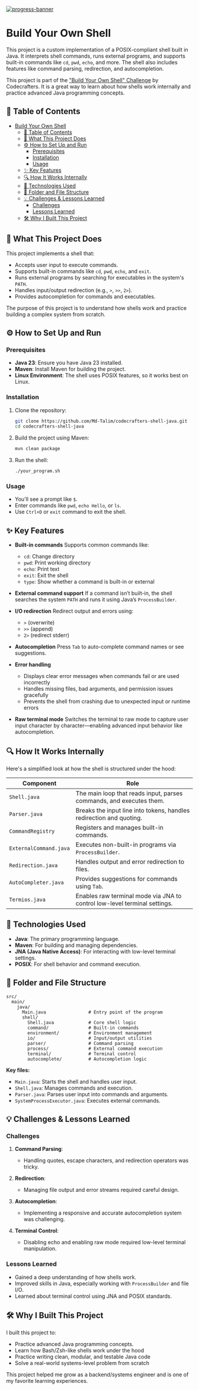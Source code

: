 [![progress-banner](https://backend.codecrafters.io/progress/shell/eb3ebe86-ed97-4aea-bb51-c81237eae9c0)](https://app.codecrafters.io/users/codecrafters-bot?r=2qF)

# Build Your Own Shell

This project is a custom implementation of a POSIX-compliant shell built in Java. It interprets shell commands, runs external programs, and supports built-in commands like `cd`, `pwd`, `echo`, and more. The shell also includes features like command parsing, redirection, and autocompletion.

This project is part of the ["Build Your Own Shell" Challenge](https://app.codecrafters.io/courses/shell/overview) by Codecrafters. It is a great way to learn about how shells work internally and practice advanced Java programming concepts.


## 📑 Table of Contents

- [Build Your Own Shell](#build-your-own-shell)
  - [📑 Table of Contents](#-table-of-contents)
  - [📌 What This Project Does](#-what-this-project-does)
  - [⚙️ How to Set Up and Run](#️-how-to-set-up-and-run)
    - [Prerequisites](#prerequisites)
    - [Installation](#installation)
    - [Usage](#usage)
  - [✨ Key Features](#-key-features)
  - [🔍 How It Works Internally](#-how-it-works-internally)
  - [🧰 Technologies Used](#-technologies-used)
  - [📁 Folder and File Structure](#-folder-and-file-structure)
  - [💡 Challenges \& Lessons Learned](#-challenges--lessons-learned)
    - [Challenges](#challenges)
    - [Lessons Learned](#lessons-learned)
  - [🛠️ Why I Built This Project](#️-why-i-built-this-project)


## 📌 What This Project Does

This project implements a shell that:

- Accepts user input to execute commands.
- Supports built-in commands like `cd`, `pwd`, `echo`, and `exit`.
- Runs external programs by searching for executables in the system's `PATH`.
- Handles input/output redirection (e.g., `>`, `>>`, `2>`).
- Provides autocompletion for commands and executables.

The purpose of this project is to understand how shells work and practice building a complex system from scratch.


## ⚙️ How to Set Up and Run

### Prerequisites

- **Java 23**: Ensure you have Java 23 installed.
- **Maven**: Install Maven for building the project.
- **Linux Environment**: The shell uses POSIX features, so it works best on Linux.

### Installation

1. Clone the repository:
   ```bash
   git clone https://github.com/Md-Talim/codecrafters-shell-java.git
   cd codecrafters-shell-java
   ```

2. Build the project using Maven:
   ```bash
   mvn clean package
   ```

3. Run the shell:
   ```bash
   ./your_program.sh
   ```

### Usage

- You'll see a prompt like `$`.
- Enter commands like `pwd`, `echo Hello`, or `ls`.
- Use `Ctrl+D` or `exit` command to exit the shell.


## ✨ Key Features

- **Built-in commands**
  Supports common commands like:
  - `cd`: Change directory
  - `pwd`: Print working directory
  - `echo`: Print text
  - `exit`: Exit the shell
  - `type`: Show whether a command is built-in or external

- **External command support**
  If a command isn’t built-in, the shell searches the system `PATH` and runs it using Java’s `ProcessBuilder`.

- **I/O redirection**
  Redirect output and errors using:
  - `>` (overwrite)
  - `>>` (append)
  - `2>` (redirect stderr)

- **Autocompletion**
  Press `Tab` to auto-complete command names or see suggestions.

- **Error handling**
  - Displays clear error messages when commands fail or are used incorrectly
  - Handles missing files, bad arguments, and permission issues gracefully
  - Prevents the shell from crashing due to unexpected input or runtime errors

- **Raw terminal mode**
  Switches the terminal to raw mode to capture user input character by character—enabling advanced input behavior like autocompletion.


## 🔍 How It Works Internally

Here's a simplified look at how the shell is structured under the hood:

| Component              | Role                                                                      |
| ---------------------- | ------------------------------------------------------------------------- |
| `Shell.java`           | The main loop that reads input, parses commands, and executes them.       |
| `Parser.java`          | Breaks the input line into tokens, handles redirection and quoting.       |
| `CommandRegistry`      | Registers and manages built-in commands.                                  |
| `ExternalCommand.java` | Executes non-built-in programs via `ProcessBuilder`.                      |
| `Redirection.java`     | Handles output and error redirection to files.                            |
| `AutoCompleter.java`   | Provides suggestions for commands using `Tab`.                            |
| `Termios.java`         | Enables raw terminal mode via JNA to control low-level terminal settings. |


## 🧰 Technologies Used

- **Java**: The primary programming language.
- **Maven**: For building and managing dependencies.
- **JNA (Java Native Access)**: For interacting with low-level terminal settings.
- **POSIX**: For shell behavior and command execution.


## 📁 Folder and File Structure

```
src/
  main/
    java/
      Main.java                # Entry point of the program
      shell/
        Shell.java             # Core shell logic
        command/               # Built-in commands
        environment/           # Environment management
        io/                    # Input/output utilities
        parser/                # Command parsing
        process/               # External command execution
        terminal/              # Terminal control
        autocomplete/          # Autocompletion logic
```

**Key files:**
- `Main.java`: Starts the shell and handles user input.
- `Shell.java`: Manages commands and execution.
- `Parser.java`: Parses user input into commands and arguments.
- `SystemProcessExecutor.java`: Executes external commands.


## 💡 Challenges & Lessons Learned

### Challenges

1. **Command Parsing**:
   - Handling quotes, escape characters, and redirection operators was tricky.

2. **Redirection**:
   - Managing file output and error streams required careful design.

3. **Autocompletion**:
   - Implementing a responsive and accurate autocompletion system was challenging.

4. **Terminal Control**:
   - Disabling echo and enabling raw mode required low-level terminal manipulation.

### Lessons Learned

- Gained a deep understanding of how shells work.
- Improved skills in Java, especially working with `ProcessBuilder` and file I/O.
- Learned about terminal control using JNA and POSIX standards.


## 🛠️ Why I Built This Project

I built this project to:

- Practice advanced Java programming concepts.
- Learn how Bash/Zsh-like shells work under the hood
- Practice writing clean, modular, and testable Java code
- Solve a real-world systems-level problem from scratch

This project helped me grow as a backend/systems engineer and is one of my favorite learning experiences.
